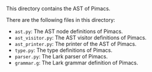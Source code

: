 This directory contains the AST of Pimacs.

There are the following files in this directory:
- `ast.py`: The AST node definitions of Pimacs.
- `ast_visitor.py`: The AST visitor definitions of Pimacs.
- `ast_printer.py`: The printer of the AST of Pimacs.
- `type.py`: The type definitions of Pimacs.
- `parser.py`: The Lark parser of Pimacs.
- `grammar.g`: The Lark grammar definition of Pimacs.
